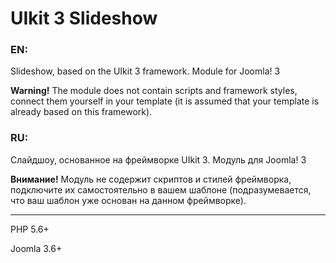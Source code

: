 # UIkit 3 Slideshow

### EN:

Slideshow, based on the UIkit 3 framework. Module for Joomla! 3

**Warning!** The module does not contain scripts and framework styles, connect them yourself in your template (it is assumed that your template is already based on this framework).

### RU:

Слайдшоу, основанное на фреймворке UIkit 3. Модуль для Joomla! 3

**Внимание!** Модуль не содержит скриптов и стилей фреймворка, подключите их самостоятельно в вашем шаблоне (подразумевается, что ваш шаблон уже основан на данном фреймворке).

<hr>

PHP 5.6+

Joomla 3.6+
